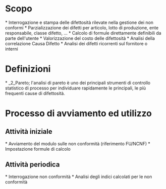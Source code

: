 # Scopo
 \* Interrogazione e stampa delle difettosità rilevate nella gestione dei non conformi
 \* Parzializzazione dei difetti per articolo, lotto di produzione, ente responsabile, classe difetto, ...
 \* Calcolo di formule direttamente definibili da parte dell'utente
 \* Valorizzazione del costo delle difettosità
 \* Analisi della correlazione Causa Difetto
 \* Analisi dei difetti ricorrenti sul fornitore o interni


# Definizioni
 \* _2_Pareto; l'analisi di pareto è uno dei principali strumenti di controllo statistico di processo per individuare rapidamente le principali, le più frequenti cause di difettosità.

# Processo di avviamento ed utilizzo
## Attività iniziale
 \* Avviamento del modulo sulle non conformità (riferimento FU/NCNF)
 \* Impostazione formule di calcolo

## Attività periodica
 \* Interrogazione non conformità
 \* Analisi degli indici calcolati per le non conformità
